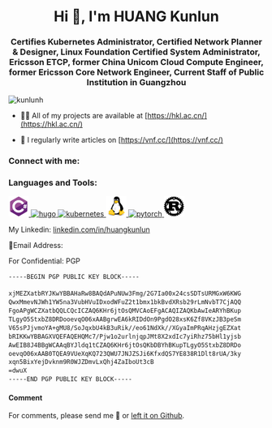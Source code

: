 <h1 align="center">Hi 👋, I'm HUANG Kunlun</h1>
<h3 align="center">Certifies Kubernetes Administrator, Certified Network Planner & Designer, Linux Foundation Certified System Administrator, Ericsson ETCP, former China Unicom Cloud Compute Engineer, former Ericsson Core Network Engineer, Current Staff of Public Institution in Guangzhou</h3>

<p align="left"> <img src="https://komarev.com/ghpvc/?username=kunlunh&label=Profile%20views&color=0e75b6&style=flat" alt="kunlunh" /> </p>

- 👨‍💻 All of my projects are available at [https://hkl.ac.cn/](https://hkl.ac.cn/)

- 📝 I regularly write articles on [https://vnf.cc/](https://vnf.cc/)

<h3 align="left">Connect with me:</h3>
<p align="left">
</p>

<h3 align="left">Languages and Tools:</h3>
<p align="left"> <a href="https://www.w3schools.com/cs/" target="_blank" rel="noreferrer"> <img src="https://raw.githubusercontent.com/devicons/devicon/master/icons/csharp/csharp-original.svg" alt="csharp" width="40" height="40"/> </a> <a href="https://gohugo.io/" target="_blank" rel="noreferrer"> <img src="https://api.iconify.design/logos-hugo.svg" alt="hugo" width="40" height="40"/> </a> <a href="https://kubernetes.io" target="_blank" rel="noreferrer"> <img src="https://www.vectorlogo.zone/logos/kubernetes/kubernetes-icon.svg" alt="kubernetes" width="40" height="40"/> </a> <a href="https://www.linux.org/" target="_blank" rel="noreferrer"> <img src="https://raw.githubusercontent.com/devicons/devicon/master/icons/linux/linux-original.svg" alt="linux" width="40" height="40"/> </a> <a href="https://pytorch.org/" target="_blank" rel="noreferrer"> <img src="https://www.vectorlogo.zone/logos/pytorch/pytorch-icon.svg" alt="pytorch" width="40" height="40"/> </a> <a href="https://www.rust-lang.org" target="_blank" rel="noreferrer"> <img src="https://raw.githubusercontent.com/devicons/devicon/master/icons/rust/rust-plain.svg" alt="rust" width="40" height="40"/> </a> </p>
		
My Linkedin: [linkedin.com/in/huangkunlun](https://www.linkedin.com/in/huangkunlun)

📧Email Address:

For Confidential: PGP 

```txt
-----BEGIN PGP PUBLIC KEY BLOCK-----

xjMEZXatbRYJKwYBBAHaRw8BAQdAPuNUw3Fmg/2G7Ia00x24csSDTsURMGxW6KWG
QwxMmevNJWh1YW5na3VubHVuIDxodWFuZ2t1bmx1bkBvdXRsb29rLmNvbT7CjAQQ
FgoAPgWCZXatbQQLCQcICZAQ6KHr6jtOsQMVCAoEFgACAQIZAQKbAwIeARYhBKup
TLgyO5StxbZ8DRDooevqO06xAABgrwEA6kRIDdOn9PgdO28xsK6Zf8VKzJB3peSm
V65sPJjvmoYA+gMU8/SoJqxbU4kB3uRik//eo61NdXk//XGyaImPRqAHzjgEZXat
bRIKKwYBBAGXVQEFAQEHQMc7/Pjw1o2urlnjqpJMt8X2xdIc7yiRhz75bHl1yjsb
AwEIB8J4BBgWCAAqBYJldq1tCZAQ6KHr6jtOsQKbDBYhBKupTLgyO5StxbZ8DRDo
oevqO06xAAB0TQEA9VUeXqKQ723QWU7JNJZSJi6KfxdQS7YE838R1Dlt8rUA/3ky
xqn5BixYejDvknm9R0WJZDmvLxQhj4ZaIboUt3cB
=dwuX
-----END PGP PUBLIC KEY BLOCK-----
```

#### Comment

For comments, please send me 📧 or [left it on Github](https://github.com/kunlunh/kunlunh.github.io/issues). 
